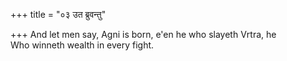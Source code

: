 +++
title = "०३ उत ब्रुवन्तु"

+++
And let men say, Agni is born, e'en he who slayeth Vrtra, he  
     Who winneth wealth in every fight.